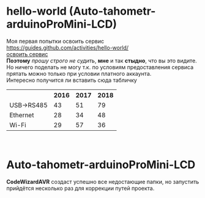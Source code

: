 # hello-world (Auto-tahometr-arduinoProMini-LCD)
Моя первая попытки освоить сервис https://guides.github.com/activities/hello-world/ <br />
<a href="https://guides.github.com/activities/hello-world/">освоить сервис</a>
<br>
<b>Поэтому</b> <i>прошу строго не судить</i>, <b>мне</b> и так <b>стыдно</b>, что вы это видите.
Но ничего поделать не могу т.к. по условиям предоставления сервиса прятать можно только при условии платного аккаунта.
<br>Интересно получится ли вставить сюда табличку<br>


<table>
   <tr color="red" >
    <th>&nbsp;</th><th>2016</th><th>2017</th><th>2018</th>
   </tr>
   <tr>
    <td>USB->RS485</td><td>43</td><td>51</td><td>79</td>
   </tr>
   <tr>
    <td>Ethernet</td><td>28</td><td>34</td><td>48</td>
   </tr>
   <tr>
    <td>Wi-Fi</td><td>29</td><td>57</td><td>36</td>
   </tr>
  </table>
<br>
<h1>Auto-tahometr-arduinoProMini-LCD</h1> <b>CodeWizardAVR</b> создаст успешно все недостающие папки, но запустить прийдётся несколько раз для коррекции путей проекта.

